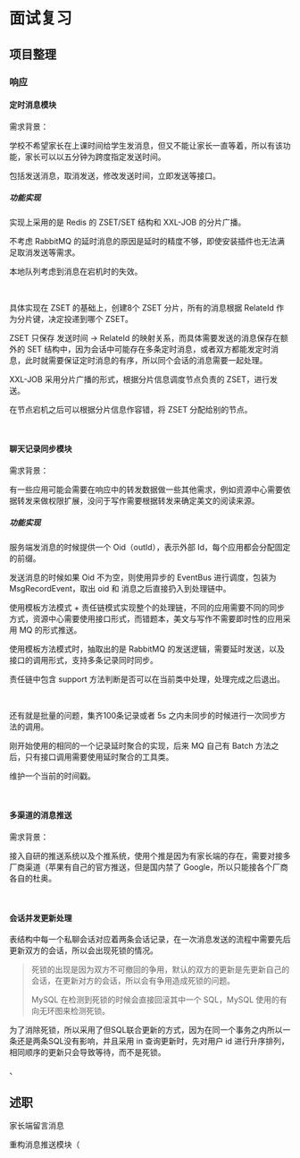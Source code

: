 # 面试复习

## 项目整理

### 响应

#### 定时消息模块

需求背景：

学校不希望家长在上课时间给学生发消息，但又不能让家长一直等着，所以有该功能，家长可以以五分钟为跨度指定发送时间。

包括发送消息，取消发送，修改发送时间，立即发送等接口。

##### 功能实现

实现上采用的是 Redis 的 ZSET/SET 结构和 XXL-JOB 的分片广播。

不考虑 RabbitMQ 的延时消息的原因是延时的精度不够，即使安装插件也无法满足取消发送等需求。

本地队列考虑到消息在宕机时的失效。

<br>

具体实现在 ZSET 的基础上，创建8个 ZSET 分片，所有的消息根据 RelateId 作为分片键，决定投递到哪个 ZSET。

ZSET 只保存 发送时间 -> RelateId  的映射关系，而具体需要发送的消息保存在额外的 SET 结构中，因为会话中可能存在多条定时消息，或者双方都能发定时消息，此时就需要保证定时消息的有序，所以同个会话的消息需要一起处理。

XXL-JOB 采用分片广播的形式，根据分片信息调度节点负责的 ZSET，进行发送。

在节点宕机之后可以根据分片信息作容错，将 ZSET 分配给别的节点。

<br>

#### 聊天记录同步模块

需求背景：

有一些应用可能会需要在响应中的转发数据做一些其他需求，例如资源中心需要依据转发来做权限扩展，没问于写作需要根据转发来确定美文的阅读来源。


##### 功能实现

服务端发消息的时候提供一个 Oid（outId），表示外部 Id，每个应用都会分配固定的前缀。

发送消息的时候如果 Oid 不为空，则使用异步的 EventBus 进行调度，包装为 MsgRecordEvent，取出 oid 和 消息之后直接扔入到处理链中。

使用模板方法模式 + 责任链模式实现整个的处理链，不同的应用需要不同的同步方式，资源中心需要使用接口形式，而错题本，美文与写作不需要即时性的应用采用 MQ 的形式推送。

使用模板方法模式时，抽取出的是 RabbitMQ 的发送逻辑，需要延时发送，以及接口的调用形式，支持多条记录同时同步。

责任链中包含 support 方法判断是否可以在当前类中处理，处理完成之后退出。

<br>

还有就是批量的问题，集齐100条记录或者 5s 之内未同步的时候进行一次同步方法的调用。

刚开始使用的相同的一个记录延时聚合的实现，后来 MQ 自己有 Batch 方法之后，只有接口调用需要使用延时聚合的工具类。

维护一个当前的时间戳。

<br>


#### 多渠道的消息推送

需求背景：

接入自研的推送系统以及个推系统，使用个推是因为有家长端的存在，需要对接多厂商渠道（苹果有自己的官方推送，但是国内禁了 Google，所以只能接各个厂商各自的杜奥。

<br>

#### 会话并发更新处理

表结构中每一个私聊会话对应着两条会话记录，在一次消息发送的流程中需要先后更新双方的会话，所以会出现死锁的情况。

> 死锁的出现是因为双方不可撤回的争用，默认的双方的更新是先更新自己的会话，在更新对方的会话，所以会有争用造成死锁的问题。
>
> MySQL 在检测到死锁的时候会直接回滚其中一个 SQL，MySQL 使用的有向无环图来检测死锁。

为了消除死锁，所以采用了但SQL联合更新的方式，因为在同一个事务之内所以一条还是两条SQL没有影响，并且采用 in 查询更新时，先对用户 id 进行升序排列，相同顺序的更新只会导致等待，而不是死锁。



、



## 述职

家长端留言消息

重构消息推送模块（

